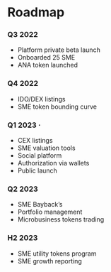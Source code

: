 # Roadmap

### **Q3 2022**

* Platform private beta launch
* Onboarded 25 SME
* ANA token launched

### **Q4 2022**

* IDO/DEX listings
* SME token bounding curve

### Q1 2023 ·&#x20;

* CEX listings
* SME valuation tools
* Social platform
* Authorization via wallets
* Public launch&#x20;

### Q2 2023

* SME Bayback’s
* Portfolio management
* Microbusiness tokens trading&#x20;

### H2 2023&#x20;

* SME utility tokens program&#x20;
* SME growth reporting
